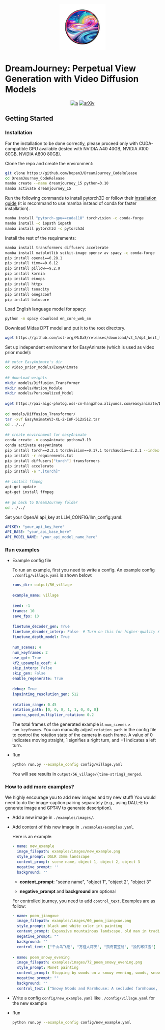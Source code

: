 <p align="center">
    <img src="assets/logo.png" height=150>
</p>

# DreamJourney: Perpetual View Generation with Video Diffusion Models

<div align="center">

[![a](https://img.shields.io/badge/Website-DreamJourney-blue)](https://dream-journey.vercel.app/)
[![arXiv](https://img.shields.io/badge/arXiv-xx-red)](https://arxiv.org/abs/2312.03884)
</div>




## Getting Started

### Installation
For the installation to be done correctly, please proceed only with CUDA-compatible GPU available (tested with NVIDIA A40 40GB, NVIDIA A100 80GB, NVIDIA A800 80GB). 

Clone the repo and create the environment:
```bash
git clone https://github.com/bopan3/DreamJourney_CodeRelease
cd DreamJourney_CodeRelease
mamba create --name dreamjourney_15 python=3.10
mamba activate dreamjourney_15
```

Run the following commands to install pytorch3D or follow their <a href="https://github.com/facebookresearch/pytorch3d/blob/main/INSTALL.md" target="_blank">installation guide</a> (it is recommand to use mamba instead of conda for faster installation).
```bash
mamba install "pytorch-gpu==cuda118" torchvision -c conda-forge
mamba install -c iopath iopath
mamba install pytorch3d -c pytorch3d
```

Install the rest of the requirements:

```bash
mamba install transformers diffusers accelerate
mamba install matplotlib scikit-image opencv av spacy -c conda-forge
pip install openai==0.28.1
pip install timm==0.6.12
pip install pillow==9.2.0
pip install kornia
pip install einops
pip install httpx
pip install tenacity
pip install omegaconf
pip install botocore
```

Load English language model for spacy:

```bash
python -m spacy download en_core_web_sm
```

Download Midas DPT model and put it to the root directory.

```bash
wget https://github.com/isl-org/MiDaS/releases/download/v3_1/dpt_beit_large_512.pt
```

Set up independent environment for EasyAnimate (which is used as video prior model):

```bash
## enter EasyAnimate's dir
cd video_prior_models/EasyAnimate

## download weights
mkdir models/Diffusion_Transformer
mkdir models/Motion_Module
mkdir models/Personalized_Model

wget https://pai-aigc-photog.oss-cn-hangzhou.aliyuncs.com/easyanimate/Diffusion_Transformer/EasyAnimateV3-XL-2-InP-512x512.tar -O models/Diffusion_Transformer/EasyAnimateV3-XL-2-InP-512x512.tar

cd models/Diffusion_Transformer/
tar -xvf EasyAnimateV3-XL-2-InP-512x512.tar
cd ../../

## create environment for easyAnimate
conda create -n easyAnimate python=3.10
conda activate easyAnimate
pip install torch==2.2.1 torchvision==0.17.1 torchaudio==2.2.1 --index-url https://download.pytorch.org/whl/cu121
pip install -r requirements.txt
pip install diffusers["torch"] transformers
pip install accelerate
pip install -e ".[torch]"

## install ffmpeg
apt-get update
apt-get install ffmpeg

## go back to DreamJourney folder
cd ../../
```






Set your OpenAI api_key at LLM_CONFIG/llm_config.yaml:

```yaml
APIKEY: "your_api_key_here"
API_BASE: "your_api_base_here"
API_MODEL_NAME: "your_api_model_name_here"
```



### Run examples 

- Example config file

  To run an example, first you need to write a config. An example config `./config/village.yaml` is shown below:

  ```yaml
  runs_dir: output/56_village
  
  example_name: village
  
  seed: -1
  frames: 10
  save_fps: 10
  
  finetune_decoder_gen: True
  finetune_decoder_interp: False  # Turn on this for higher-quality rendered video
  finetune_depth_model: True
  
  num_scenes: 4
  num_keyframes: 2
  use_gpt: True
  kf2_upsample_coef: 4
  skip_interp: False
  skip_gen: False
  enable_regenerate: True
  
  debug: True
  inpainting_resolution_gen: 512
  
  rotation_range: 0.45
  rotation_path: [0, 0, 0, 1, 1, 0, 0, 0]
  camera_speed_multiplier_rotation: 0.2
  ```

  The total frames of the generated example is `num_scenes` $\times$ `num_keyframes`. You can manually adjust `rotation_path` in the config file to control the rotation state of the camera in each frame. A value of $0$ indicates moving straight, $1$ signifies a right turn, and $-1$ indicates a left turn.  

- Run

  ```bash
  python run.py --example_config config/village.yaml
  ```
  You will see results in `output/56_village/{time-string}_merged`.

### How to add more examples?

We highly encourage you to add new images and try new stuff!
You would need to do the image-caption pairing separately (e.g., using DALL-E to generate image and GPT4V to generate description).

- Add a new image in `./examples/images/`.

- Add content of this new image in `./examples/examples.yaml`.

  Here is an example:

  ```yaml
  - name: new_example
    image_filepath: examples/images/new_example.png
    style_prompt: DSLR 35mm landscape
    content_prompt: scene name, object 1, object 2, object 3
    negative_prompt: ''
    background: ''
  ```

  - **content_prompt**: "scene name", "object 1", "object 2", "object 3"

  - **negative_prompt** and **background** are optional

  For controlled journey, you need to add `control_text`. Examples are as follow:

  ```yaml
  - name: poem_jiangxue
    image_filepath: examples/images/60_poem_jiangxue.png
    style_prompt: black and white color ink painting
    content_prompt: Expansive mountainous landscape, old man in traditional attire, calm river, mountains
    negative_prompt: ""
    background: ""
    control_text: ["千山鸟飞绝", "万径人踪灭", "孤舟蓑笠翁", "独钓寒江雪"]
    
  - name: poem_snowy_evening
    image_filepath: examples/images/72_poem_snowy_evening.png
    style_prompt: Monet painting
    content_prompt: Stopping by woods on a snowy evening, woods, snow, village
    negative_prompt: ""
    background: ""
    control_text: ["Snowy Woods and Farmhouse: A secluded farmhouse, a frozen lake, a dense thicket, a quiet meadow, a chilly wind, a pale twilight, a covered bridge, a rustic fence, a snow-laden tree, and a frosty ground", "The Traveler's Horse: A restless horse, a jingling harness, a snowy mane, a curious gaze, a sturdy hoof, a foggy breath, a leather saddle, a woolen blanket, a frost-covered tail, and a patient stance", "Snowfall in the Woods: A gentle snowflake, a whispering wind, a soft flurry, a white blanket, a twinkling icicle, a bare branch, a hushed forest, a crystalline droplet, a serene atmosphere, and a quiet night", "Deep, Dark Woods in the Evening: A mysterious grove, a shadowy tree, a darkened sky, a hidden trail, a silent owl, a moonlit glade, a dense underbrush, a quiet clearing, a looming branch, and an eerie stillness"]
  ```

- Write a config `config/new_example.yaml` like `./config/village.yaml` for the new example

- Run

  ```bash
  python run.py --example_config config/new_example.yaml
  ```


